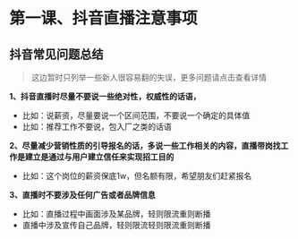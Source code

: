 # 第一课、抖音直播注意事项

## 抖音常见问题总结

> 这边暂时只列举一些新人很容易翻的失误，更多问题请点击查看详情

**1、抖音直播时尽量不要说一些绝对性，权威性的话语，** 
- 比如：说薪资，尽量要说一个区间范围，不要说一个确定的具体值
- 比如：推荐工作不要说，包入厂之类的话语

**2、尽量减少营销性质的引导报名的话，多说一些工作相关的内容，直播带岗找工作是建立是通过与用户建立信任来实现招工目的**
- 比如：这个岗位的薪资保底1w，但名额有限，希望朋友们赶紧报名

**3、直播时不要涉及任何广告或者品牌信息**
- 比如：直播过程中画面涉及某品牌，轻则限流重则断播
- 直播中涉及宣传自己品牌，轻则限流轻则限流重则断播